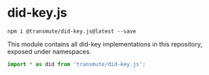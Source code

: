 # did-key.js

```
npm i @transmute/did-key.js@latest --save
```

This module contains all did-key implementations in this repository, exposed under namespaces.

```ts
import * as did from 'transmute/did-key.js';
```

